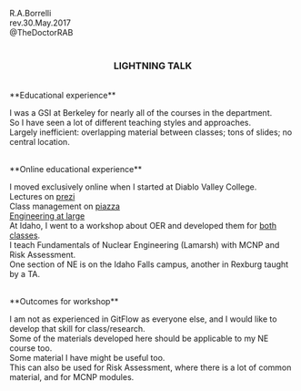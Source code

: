 R.A.Borrelli
<br>
rev.30.May.2017
<br>
@TheDoctorRAB
<br><br>
<h3 align='center'>LIGHTNING TALK</h3>
<br>
**Educational experience**
<p>
I was a GSI at Berkeley for nearly all of the courses in the department.
<br>
So I have seen a lot of different teaching styles and approaches. 
<br>Largely inefficient: overlapping material between classes; tons of slides; no central location.
</p>
<br>
**Online educational experience**
<br>
<p>
I moved exclusively online when I started at Diablo Valley College.
<br>
Lectures on <a href='https://prezi.com/user/thedoctorrab/'>prezi</a>
<br>
Class management on <a href='https://piazza.com/class/iwmqit6ytdd6ra'>piazza</a>
<br>
<a href='http://engineeringatlarge.edublogs.org/'>Engineering at large</a>
<br>
At Idaho, I went to a workshop about OER and developed them for <a href='https://courses.candelalearning.com/x84x9/'>both</a> <a href='https://courses.candelalearning.com/riskassessment/'>classes</a>.
<br>
I teach Fundamentals of Nuclear Engineering (Lamarsh) with MCNP and Risk Assessment. 
<br>
One section of NE is on the Idaho Falls campus, another in Rexburg taught by a TA. 
</p>
<br>
**Outcomes for workshop**
<br>
<p>
I am not as experienced in GitFlow as everyone else, and I would like to develop that skill for class/research.
<br>
Some of the materials developed here should be applicable to my NE course too. 
<br>
Some material I have might be useful too. 
<br>
This can also be used for Risk Assessment, where there is a lot of common material, and for MCNP modules. 
</p>

